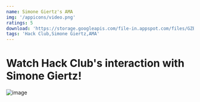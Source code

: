 ```yaml
---
name: Simone Giertz's AMA
img: '/appicons/video.png'
ratings: 5
download: 'https://storage.googleapis.com/file-in.appspot.com/files/GZB2TASnN5.zip'
tags: 'Hack Club,Simone Giertz,AMA'
---
```


# Watch Hack Club's interaction with Simone Giertz!

<img src="../../screenshots/Simone/ss1.jpeg" alt="image" >

